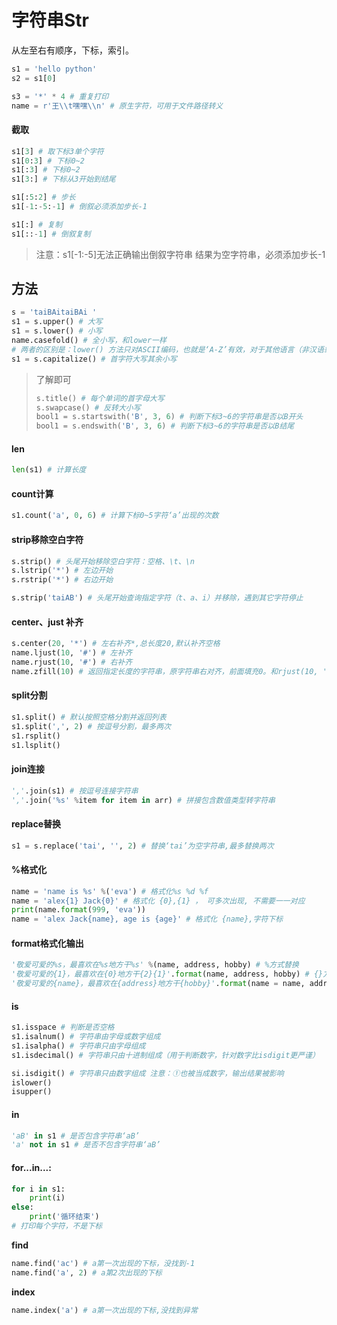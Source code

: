 # 字符串Str

从左至右有顺序，下标，索引。

```python
s1 = 'hello python'
s2 = s1[0]

s3 = '*' * 4 # 重复打印
name = r'王\\t嘿嘿\\n' # 原生字符，可用于文件路径转义
```

#### 截取

```python
s1[3] # 取下标3单个字符
s1[0:3] # 下标0~2
s1[:3] # 下标0~2
s1[3:] # 下标从3开始到结尾

s1[:5:2] # 步长
s1[-1:-5:-1] # 倒叙必须添加步长-1

s1[:] # 复制
s1[::-1] # 倒叙复制
```

>   注意：s1[-1:-5]无法正确输出倒叙字符串 结果为空字符串，必须添加步长-1

## 方法

```python
s = 'taiBAitaiBAi '
s1 = s.upper() # 大写
s1 = s.lower() # 小写
name.casefold() # 全小写，和lower一样
# 两者的区别是：lower() 方法只对ASCII编码，也就是‘A-Z’有效，对于其他语言（非汉语或英文）中把大写转换为小写的情况只能用 casefold() 方法。
s1 = s.capitalize() # 首字符大写其余小写
```

>   了解即可
>
>   ```python
>   s.title() # 每个单词的首字母大写
>   s.swapcase() # 反转大小写
>   bool1 = s.startswith('B', 3, 6) # 判断下标3~6的字符串是否以B开头
>   bool1 = s.endswith('B', 3, 6) # 判断下标3~6的字符串是否以B结尾
>   ```

#### len

```python
len(s1) # 计算长度
```

#### count计算

```python
s1.count('a', 0, 6) # 计算下标0~5字符‘a’出现的次数
```

#### strip移除空白字符

```python
s.strip() # 头尾开始移除空白字符：空格、\t、\n
s.lstrip('*') # 左边开始
s.rstrip('*') # 右边开始

s.strip('taiAB') # 头尾开始查询指定字符（t、a、i）并移除，遇到其它字符停止
```

#### center、just 补齐

```python
s.center(20, '*') # 左右补齐*,总长度20,默认补齐空格
name.ljust(10, '#') # 左补齐
name.rjust(10, '#') # 右补齐
name.zfill(10) # 返回指定长度的字符串，原字符串右对齐，前面填充0。和rjust(10, '0') 结果一样
```

#### split分割

```python
s1.split() # 默认按照空格分割并返回列表
s1.split(',', 2) # 按逗号分割，最多两次
s1.rsplit() 
s1.lsplit()
```

#### join连接

```python
','.join(s1) # 按逗号连接字符串
','.join('%s' %item for item in arr) # 拼接包含数值类型转字符串
```

#### replace替换

```python
s1 = s.replace('tai', '', 2) # 替换‘tai’为空字符串,最多替换两次
```

#### %格式化

```python
name = 'name is %s' %('eva') # 格式化%s %d %f
name = 'alex{1} Jack{0}' # 格式化 {0},{1} ， 可多次出现, 不需要一一对应
print(name.format(999, 'eva'))
name = 'alex Jack{name}, age is {age}' # 格式化 {name},字符下标
```

#### format格式化输出

```python
'敬爱可爱的%s，最喜欢在%s地方干%s' %(name, address, hobby) # %方式替换
'敬爱可爱的{1}，最喜欢在{0}地方干{2}{1}'.format(name, address, hobby) # {}方式替换,优点参数指向可乱序、多次插入
'敬爱可爱的{name}，最喜欢在{address}地方干{hobby}'.format(name = name, address = address, hobby = hobby) # {命名}方式替换
```

#### is

```python
s1.isspace # 判断是否空格
s1.isalnum() # 字符串由字母或数字组成
s1.isalpha() # 字符串只由字母组成
s1.isdecimal() # 字符串只由十进制组成（用于判断数字，针对数字比isdigit更严谨）

si.isdigit() # 字符串只由数字组成 注意：①也被当成数字，输出结果被影响
islower()
isupper()
```

#### in

```python
'aB' in s1 # 是否包含字符串‘aB’
'a' not in s1 # 是否不包含字符串‘aB’
```

#### for...in...:

```python
for i in s1:
	print(i)
else:
    print('循环结束')
# 打印每个字符，不是下标
```

**find**

```python
name.find('ac') # a第一次出现的下标，没找到-1
name.find('a', 2) # a第2次出现的下标
```

**index**

```python
name.index('a') # a第一次出现的下标,没找到异常
```

